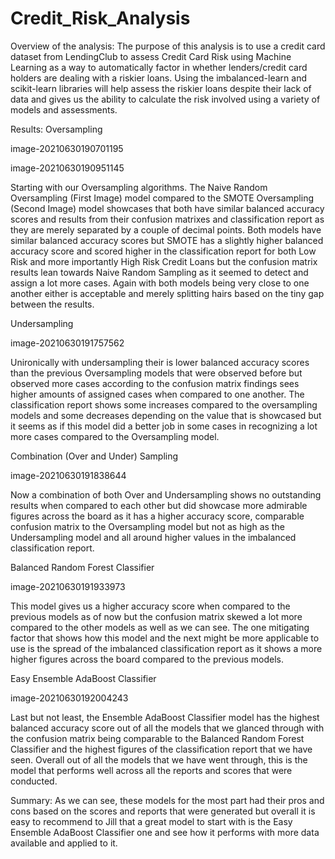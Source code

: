 # Credit_Risk_Analysis

Overview of the analysis:
The purpose of this analysis is to use a credit card dataset from LendingClub to assess Credit Card Risk using Machine Learning as a way to automatically factor in whether lenders/credit card holders are dealing with a riskier loans. Using the imbalanced-learn and scikit-learn libraries will help assess the riskier loans despite their lack of data and gives us the ability to calculate the risk involved using a variety of models and assessments.

Results:
Oversampling

image-20210630190701195

image-20210630190951145

Starting with our Oversampling algorithms. The Naive Random Oversampling (First Image) model compared to the SMOTE Oversampling (Second Image) model showcases that both have similar balanced accuracy scores and results from their confusion matrixes and classification report as they are merely separated by a couple of decimal points. Both models have similar balanced accuracy scores but SMOTE has a slightly higher balanced accuracy score and scored higher in the classification report for both Low Risk and more importantly High Risk Credit Loans but the confusion matrix results lean towards Naive Random Sampling as it seemed to detect and assign a lot more cases. Again with both models being very close to one another either is acceptable and merely splitting hairs based on the tiny gap between the results.

Undersampling

image-20210630191757562

Unironically with undersampling their is lower balanced accuracy scores than the previous Oversampling models that were observed before but observed more cases according to the confusion matrix findings sees higher amounts of assigned cases when compared to one another. The classification report shows some increases compared to the oversampling models and some decreases depending on the value that is showcased but it seems as if this model did a better job in some cases in recognizing a lot more cases compared to the Oversampling model.

Combination (Over and Under) Sampling

image-20210630191838644

Now a combination of both Over and Undersampling shows no outstanding results when compared to each other but did showcase more admirable figures across the board as it has a higher accuracy score, comparable confusion matrix to the Oversampling model but not as high as the Undersampling model and all around higher values in the imbalanced classification report.

Balanced Random Forest Classifier

image-20210630191933973

This model gives us a higher accuracy score when compared to the previous models as of now but the confusion matrix skewed a lot more compared to the other models as well as we can see. The one mitigating factor that shows how this model and the next might be more applicable to use is the spread of the imbalanced classification report as it shows a more higher figures across the board compared to the previous models.

Easy Ensemble AdaBoost Classifier

image-20210630192004243

Last but not least, the Ensemble AdaBoost Classifier model has the highest balanced accuracy score out of all the models that we glanced through with the confusion matrix being comparable to the Balanced Random Forest Classifier and the highest figures of the classification report that we have seen. Overall out of all the models that we have went through, this is the model that performs well across all the reports and scores that were conducted.

Summary:
As we can see, these models for the most part had their pros and cons based on the scores and reports that were generated but overall it is easy to recommend to Jill that a great model to start with is the Easy Ensemble AdaBoost Classifier one and see how it performs with more data available and applied to it.
